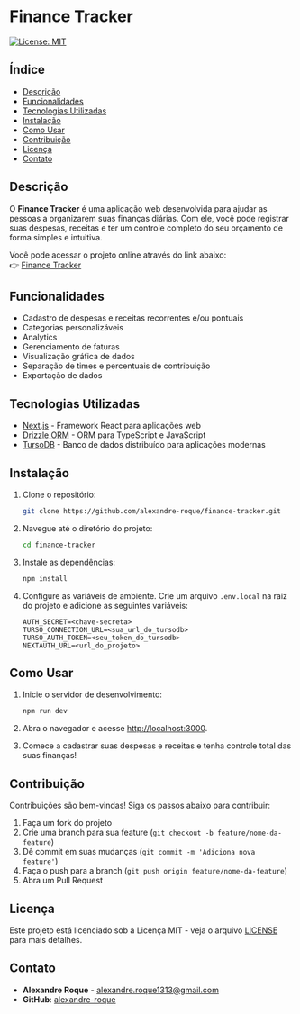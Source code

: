 # Finance Tracker

[![License: MIT](https://img.shields.io/badge/License-MIT-yellow.svg)](https://opensource.org/licenses/MIT)

## Índice

-   [Descrição](#descrição)
-   [Funcionalidades](#funcionalidades)
-   [Tecnologias Utilizadas](#tecnologias-utilizadas)
-   [Instalação](#instalação)
-   [Como Usar](#como-usar)
-   [Contribuição](#contribuição)
-   [Licença](#licença)
-   [Contato](#contato)

## Descrição

O **Finance Tracker** é uma aplicação web desenvolvida para ajudar as pessoas a organizarem suas finanças diárias. Com ele, você pode registrar suas despesas, receitas e ter um controle completo do seu orçamento de forma simples e intuitiva.

Você pode acessar o projeto online através do link abaixo:  
👉 [Finance Tracker](https://finance-tracker-roque.vercel.app/)

## Funcionalidades

-   Cadastro de despesas e receitas recorrentes e/ou pontuais
-   Categorias personalizáveis
-   Analytics
-   Gerenciamento de faturas
-   Visualização gráfica de dados
-   Separação de times e percentuais de contribuição
-   Exportação de dados

## Tecnologias Utilizadas

-   [Next.js](https://nextjs.org/) - Framework React para aplicações web
-   [Drizzle ORM](https://drizzle.team/) - ORM para TypeScript e JavaScript
-   [TursoDB](https://turso.tech/) - Banco de dados distribuído para aplicações modernas

## Instalação

1. Clone o repositório:

    ```bash
    git clone https://github.com/alexandre-roque/finance-tracker.git
    ```

2. Navegue até o diretório do projeto:

    ```bash
    cd finance-tracker
    ```

3. Instale as dependências:

    ```bash
    npm install
    ```

4. Configure as variáveis de ambiente. Crie um arquivo `.env.local` na raiz do projeto e adicione as seguintes variáveis:

    ```env
    AUTH_SECRET=<chave-secreta>
    TURSO_CONNECTION_URL=<sua_url_do_tursodb>
    TURSO_AUTH_TOKEN=<seu_token_do_tursodb>
    NEXTAUTH_URL=<url_do_projeto>
    ```

## Como Usar

1. Inicie o servidor de desenvolvimento:

    ```bash
    npm run dev
    ```

2. Abra o navegador e acesse [http://localhost:3000](http://localhost:3000).

3. Comece a cadastrar suas despesas e receitas e tenha controle total das suas finanças!

## Contribuição

Contribuições são bem-vindas! Siga os passos abaixo para contribuir:

1. Faça um fork do projeto
2. Crie uma branch para sua feature (`git checkout -b feature/nome-da-feature`)
3. Dê commit em suas mudanças (`git commit -m 'Adiciona nova feature'`)
4. Faça o push para a branch (`git push origin feature/nome-da-feature`)
5. Abra um Pull Request

## Licença

Este projeto está licenciado sob a Licença MIT - veja o arquivo [LICENSE](LICENSE) para mais detalhes.

## Contato

-   **Alexandre Roque** - [alexandre.roque1313@gmail.com](mailto:alexandre.roque1313@gmail.com)
-   **GitHub**: [alexandre-roque](https://github.com/alexandre-roque)

